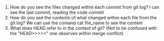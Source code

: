 1. How do you see the files changed within each commit from git log?
I can see the last commit, reading the code commit
2. How do you see the contents of what changed within each file from the git log?
We can use the comand cat file_name to see the content
3. What does HEAD refer to in the context of git? (Not to be confused with the "HEAD>>>>>" one observes within merge conflict)

